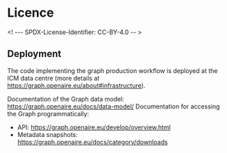 # Licence

<! --- SPDX-License-Identifier: CC-BY-4.0  -- >

## Deployment

The code implementing the graph production workflow is deployed at the ICM data centre (more details at https://graph.openaire.eu/about#infrastructure).

Documentation of the Graph data model: https://graph.openaire.eu/docs/data-model/
Documentation for accessing the Graph programmatically:
- API: https://graph.openaire.eu/develop/overview.html
- Metadata snapshots: https://graph.openaire.eu/docs/category/downloads
